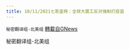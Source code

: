 ```yaml
---
title: 10/11/2021七哥盖特：全球大罢工反对强制打疫苗
---
```

`秘密翻译组-北美组` [轉載自GNews](https://gnews.org/zh-hans/1588380/)

秘密翻译组-北美组
